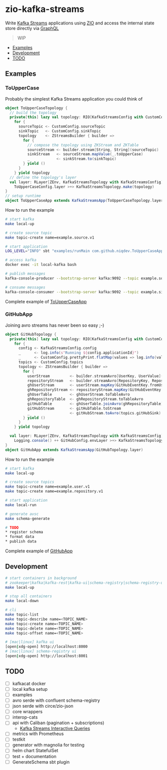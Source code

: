 # zio-kafka-streams

Write [Kafka Streams](https://docs.confluent.io/current/streams/developer-guide/index.html) applications using [ZIO](https://zio.dev) and access the internal state store directly via [GraphQL](https://ghostdogpr.github.io/caliban)

> WIP

* [Examples](#examples)
* [Development](#development)
* [TODO](#todo)

## Examples

### ToUpperCase

Probably the simplest Kafka Streams application you could think of
```scala
object ToUpperCaseTopology {
  // build the topology
  private[this] lazy val topology: RIO[KafkaStreamsConfig with CustomConfig, Topology] =
    for {
      sourceTopic <- CustomConfig.sourceTopic
      sinkTopic   <- CustomConfig.sinkTopic
      topology    <- ZStreamsBuilder { builder =>
        for {
          // compose the topology using ZKStream and ZKTable
          sourceStream <- builder.stream[String, String](sourceTopic)
          sinkStream   <- sourceStream.mapValue(_.toUpperCase)
          _            <- sinkStream.to(sinkTopic)
        } yield ()
      }
    } yield topology
  // define the topology's layer
  val layer: RLayer[ZEnv, KafkaStreamsTopology with KafkaStreamsConfig] =
    ToUpperCaseConfig.layer >+> KafkaStreamsTopology.make(topology)
}
// setup runtime
object ToUpperCaseApp extends KafkaStreamsApp(ToUpperCaseTopology.layer)
```

How to run the example
```bash
# start kafka
make local-up

# create source topic
make topic-create name=example.source.v1

# start application
LOG_LEVEL="INFO" sbt "examples/runMain com.github.niqdev.ToUpperCaseApp"

# access kafka
docker exec -it local-kafka bash

# publish messages
kafka-console-producer --bootstrap-server kafka:9092 --topic example.source.v1

# consume messages
kafka-console-consumer --bootstrap-server kafka:9092 --topic example.sink.v1
```

Complete example of [ToUpperCaseApp](https://github.com/niqdev/zio-kafka-streams/blob/master/examples/src/main/scala/com/github/niqdev/ToUpperCaseApp.scala)

### GitHubApp

Joining avro streams has never been so easy ;-)
```scala
object GitHubTopology {
  private[this] lazy val topology: RIO[KafkaStreamsConfig with CustomConfig with Logging, Topology] =
    for {
      config <- KafkaStreamsConfig.config
      _      <- log.info(s"Running ${config.applicationId}")
      _      <- CustomConfig.prettyPrint.flatMap(values => log.info(values))
      topics <- CustomConfig.topics
      topology <- ZStreamsBuilder { builder =>
        for {
          userStream         <- builder.streamAvro[UserKey, UserValue](topics.userSource)
          repositoryStream   <- builder.streamAvro[RepositoryKey, RepositoryValue](topics.repositorySource)
          ghUserStream       <- userStream.mapKey(GitHubEventKey.fromUser)
          ghRepositoryStream <- repositoryStream.mapKey(GitHubEventKey.fromRepository)
          ghUserTable        <- ghUserStream.toTableAvro
          ghRepositoryTable  <- ghRepositoryStream.toTableAvro
          gitHubTable        <- ghUserTable.joinAvro(ghRepositoryTable)(GitHubEventValue.joinUserRepository)
          gitHubStream       <- gitHubTable.toStream
          _                  <- gitHubStream.toAvro(topics.gitHubSink)
        } yield ()
      }
    } yield topology

  val layer: RLayer[ZEnv, KafkaStreamsTopology with KafkaStreamsConfig] =
    Logging.console() ++ GitHubConfig.envLayer >+> KafkaStreamsTopology.make(topology)
}
object GitHubApp extends KafkaStreamsApp(GitHubTopology.layer)
```

How to run the example
```bash
# start kafka
make local-up

# create source topics
make topic-create name=example.user.v1
make topic-create name=example.repository.v1

# start application
make local-run

# generate avsc
make schema-generate

# TODO
* register schema
* format data
* publish data
```

Complete example of [GitHubApp](https://github.com/niqdev/zio-kafka-streams/blob/master/examples/src/main/scala/com/github/niqdev/GitHubApp.scala)

## Development

```bash
# start containers in background
# zookeeper|kafka|kafka-rest|kafka-ui|schema-registry|schema-registry-ui
make local-up

# stop all containers
make local-down

# cli
make topic-list
make topic-describe name=<TOPIC_NAME>
make topic-create name=<TOPIC_NAME>
make topic-delete name=<TOPIC_NAME>
make topic-offset name=<TOPIC_NAME>

# [mac|linux] kafka ui
[open|xdg-open] http://localhost:8000
# [mac|linux] schema-registry ui
[open|xdg-open] http://localhost:8001
```

## TODO

* [ ] kafkacat docker
* [ ] local kafka setup
* [ ] examples
* [ ] avro serde with confluent schema-registry
* [ ] json serde with circe/zio-json
* [ ] core wrappers
* [ ] interop-cats
* [ ] api with Caliban (pagination + subscriptions)
    - [Kafka Streams Interactive Queries](https://docs.confluent.io/current/streams/developer-guide/interactive-queries.html)
* [ ] metrics with Prometheus
* [ ] testkit
* [ ] generator with magnolia for testing
* [ ] helm chart StatefulSet
* [ ] test + documentation
* [ ] GenerateSchema sbt plugin
